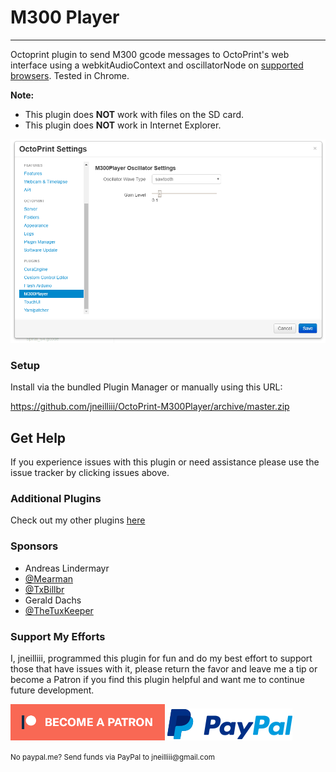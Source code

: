 # M300 Player
---
Octoprint plugin to send M300 gcode messages to OctoPrint's web interface using a webkitAudioContext and oscillatorNode on [supported browsers](https://developer.mozilla.org/en-US/docs/Web/API/AudioContext#Browser_compatibility). Tested in Chrome.

**Note:** 
+ This plugin does **NOT** work with files on the SD card.
+ This plugin does **NOT** work in Internet Explorer.

![screenshot](screenshot.png)


### Setup

Install via the bundled Plugin Manager or manually using this URL:

https://github.com/jneilliii/OctoPrint-M300Player/archive/master.zip

## Get Help

If you experience issues with this plugin or need assistance please use the issue tracker by clicking issues above.

### Additional Plugins

Check out my other plugins [here](https://plugins.octoprint.org/by_author/#jneilliii)

### Sponsors
- Andreas Lindermayr
- [@Mearman](https://github.com/Mearman)
- [@TxBillbr](https://github.com/TxBillbr)
- Gerald Dachs
- [@TheTuxKeeper](https://github.com/thetuxkeeper)

### Support My Efforts
I, jneilliii, programmed this plugin for fun and do my best effort to support those that have issues with it, please return the favor and leave me a tip or become a Patron if you find this plugin helpful and want me to continue future development.

[![Patreon](patreon-with-text-new.png)](https://www.patreon.com/jneilliii) [![paypal](paypal-with-text.png)](https://paypal.me/jneilliii)

<small>No paypal.me? Send funds via PayPal to jneilliii&#64;gmail&#46;com</small>
